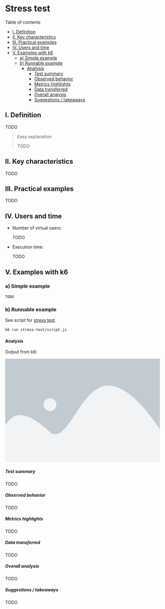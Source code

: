 # Stress test

Table of contents

- [I. Definition](#i-definition)
- [II. Key characteristics](#ii-key-characteristics)
- [III. Practical examples](#iii-practical-examples)
- [IV. Users and time](#iv-users-and-time)
- [V. Examples with k6](#v-examples-with-k6)
  - [a) Simple example](#a-simple-example)
  - [b) Runnable example](#b-runnable-example)
    - [Analysis](#analysis)
      - [Test summary](#test-summary)
      - [Observed behavior](#observed-behavior)
      - [Metrics highlights](#metrics-highlights)
      - [Data transferred](#data-transferred)
      - [Overall analysis](#overall-analysis)
      - [Suggestions / takeaways](#suggestions--takeaways)

## I. Definition

TODO

> Easy explanation 
>
> TODO

## II. Key characteristics

TODO

## III. Practical examples

TODO

## IV. Users and time

- Number of virtual users:
  
  TODO

- Execution time:

  TODO

## V. Examples with k6

### a) Simple example

```js
TODO
```

### b) Runnable example

See script for [stress test](script.js).

```bash
k6 run stress-test/script.js
```

#### Analysis

Output from k6:

![result](result.png)

##### Test summary

TODO

##### Observed behavior

TODO

##### Metrics highlights

TODO

##### Data transferred

TODO

##### Overall analysis

TODO

##### Suggestions / takeaways

TODO